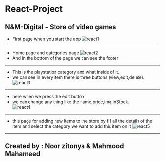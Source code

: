 # React-Project

N&M-Digital - Store of video games
------------------------------------------------------------------------------------------------------------------
- First page when you start the app
![react1](https://user-images.githubusercontent.com/106157326/218789662-b72bb14c-040a-42e0-b999-9aa41ab9a424.png)

------------------------------------------------------------------------------------------------------------------
 - Home page and categories page
![react2](https://user-images.githubusercontent.com/106157326/218795111-c946de72-6565-4b58-bcaa-133e2d408e09.png)
 - And in the bottom of the page we can see the footer 
------------------------------------------------------------------------------------------------------------------
- This is the playstation category and what inside of it.
- we can see in every item there is three buttons (view,edit,delete).
![react3](https://user-images.githubusercontent.com/106157326/218796715-2e2bbdd5-6a6e-44d8-8923-810fb931cd04.png)
------------------------------------------------------------------------------------------------------------------
- here when we press the edit button
- we can change any thing like the name,price,img,inStock.  
![react4](https://user-images.githubusercontent.com/106157326/218798933-e627d2a4-b339-44b0-9690-a1f1cf56fccb.png)
------------------------------------------------------------------------------------------------------------------
- this page for adding new items to the store by fill all the details of the item and select the category we want to add this item on it 
![react5](https://user-images.githubusercontent.com/106157326/218800699-0e43b5cf-55e3-45e3-90d3-8dddb3322f59.png)
------------------------------------------------------------------------------------------------------------------
Created by : Noor zitonya & Mahmood Mahameed
------------------------------------------------------------------------------------------------------------------
